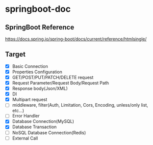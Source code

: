# springboot-doc
## SpringBoot Reference
https://docs.spring.io/spring-boot/docs/current/reference/htmlsingle/

## Target
 * [x] Basic Connection
 * [x] Properties Configuration
 * [x] GET/POST/PUT/PATCH/DELETE request
 * [x] Request Parameter/Request Body/Request Path
 * [x] Response body(Json/XML)
 * [x] DI
 * [x] Multipart request
 * [ ] middleware, filter(Auth, Limitation, Cors, Encoding, unless/only list, etc...)
 * [ ] Error Handler
 * [x] Database Connection(MySQL)
 * [x] Database Transaction
 * [ ] NoSQL Database Connection(Redis)
 * [ ] External Call
